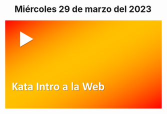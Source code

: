 <h1 align="center"><strong>Miércoles 29 de marzo del 2023</strong></h1>
<a href="https://youtu.be/3uASzRxaH8c?t=1"><img src="/CLASES/Kata_1/KATA_1.png"></a>

